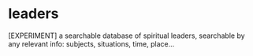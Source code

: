 # leaders
[EXPERIMENT] a searchable database of spiritual leaders, searchable by any relevant info: subjects, situations, time, place...
